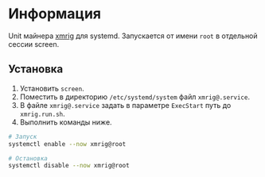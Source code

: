 # Информация

Unit майнера [xmrig](https://github.com/search?q=xmrig) для systemd. Запускается от имени `root` в отдельной сессии screen.

## Установка

1. Установить `screen`.
2. Поместить в директорию `/etc/systemd/system` файл `xmrig@.service`.
3. В файле `xmrig@.service` задать в параметре `ExecStart` путь до `xmrig.run.sh`.
4. Выполнить команды ниже.

```bash
# Запуск
systemctl enable --now xmrig@root

# Остановка
systemctl disable --now xmrig@root
```